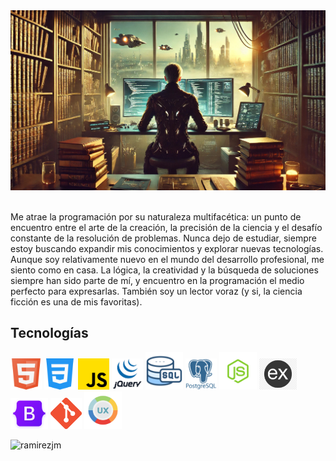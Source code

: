 <div align="center">
    <img src="images/programmer.jpg"</img> 
</div>
<br>
<p>Me atrae la programación por su naturaleza multifacética: un punto de encuentro entre el arte de la creación, la precisión de la ciencia y el desafío constante de la resolución de problemas. Nunca dejo de estudiar, siempre estoy buscando expandir mis conocimientos y explorar nuevas tecnologías. Aunque soy relativamente nuevo en el mundo del desarrollo profesional, me siento como en casa. La lógica, la creatividad y la búsqueda de soluciones siempre han sido parte de mí, y encuentro en la programación el medio perfecto para expresarlas. También soy un lector voraz (y si, la ciencia ficción es una de mis favoritas).</p>

## Tecnologías

 <img src="images/html5.png" width="50px"></img>    <img src="images/css3.png" width="50px"></img>    <img src="images/javascript.png" width="50px"></img>    <img src="images/jquery.png" width="50px"></img>    <img src="images/sql.png" width="60px"></img>    <img src="images/postgres.png" width="50px"></img>    <img src="images/node.png" width="60px"></img>    <img src="images/express.png" width="60px"></img>    <img src="images/bootstrap.png" width="60px"></img>    <img src="images/git.png" width="50px"></img>    <img src="images/ux.png" width="60px"></img> 
 
<p><img align="left" src="https://github-readme-stats.vercel.app/api/top-langs?username=ramirezjm&show_icons=true&locale=en&layout=compact" alt="ramirezjm" /></p>


 
 
 
 
